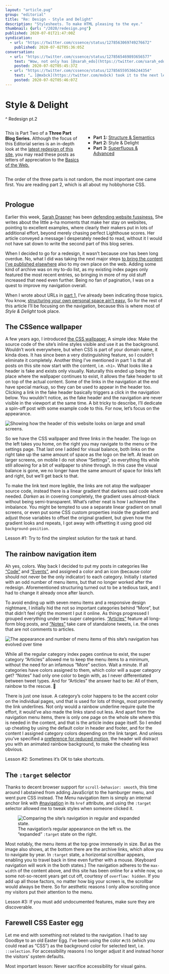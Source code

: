 ```yaml
---
layout: "article.pug"
group: "editorial"
title: "Re: Design - Style and Delight"
description: "Stylesheets. To make HTML pleasing to the eye."
thumbnail: {url: "/2020/redesign.png"}
published: 2020-07-01T21:47:00Z
syndication:
  - url: "https://twitter.com/cssence/status/1278563069749276672"
    published: 2020-07-02T05:36:05Z
conversation:
  - url: "https://twitter.com/cssence/status/1278565469893656577"
    text: "Wow, not only has [@sarah_edo](https://twitter.com/sarah_edo)’s article on website fussiness [css-tricks.com/in-defense-of-a-fussy-website/](https://css-tricks.com/in-defense-of-a-fussy-website/) been an inspiration for my latest blog post, but then …"    
    posted: 2020-07-02T05:45:37Z
  - url: "https://twitter.com/cssence/status/1278565595366244354"
    text: "… [@mxbck](https://twitter.com/mxbck) took it to the next level and created “The Whimsical Web”, a collection of websites that spark joy. 😉<br>[whimsical.club](https://whimsical.club/)"
    posted: 2020-07-02T05:46:07Z
---
```


# Style & Delight
^ Redesign pt.2

<div class="passage"><style>
@media (min-width: 40em){.passage{display:grid;gap:0 1.75rem;grid-template-areas:'intro list' 'note note';grid-template-columns:1fr 1fr;align-items:start}}
.passage ol{counter-reset:part;list-style-type:square;grid-area:list;margin-top:.5rem;padding:1.25rem .875rem .5rem;border:1px solid var(--color-bg-subtle);border-radius:var(--border-radius)}
.passage li::before{counter-increment:part;content:"Part " counter(part) ": ";font-variant-numeric:lining-nums tabular-nums;font-weight:600}
.passage p{grid-area:note}
.passage style+p{grid-area:intro}
</style>

This is Part Two of a <strong id="3-part-blog-series">Three Part Blog Series.</strong> Although the focus of this Editorial series is an in-depth look at the [latest redesign of this site](/2019/just-launch), you may read these posts as letters of appreciation to the [Basics of the Web.](/2016/webdesign-basics)

<ol aria-labelledby="3-part-blog-series">
<li><a href="/2020/redesign-structure-and-semantics">Structure &amp; Semantics</a></li>
<li>Style &amp; Delight</li>
<li><a href="/2020/redesign-superfluous-and-advanced">Superfluous &amp; Advanced</a></li>
</ol>

The order of the three parts is not random, the most important one came first. You are reading part 2, which is all about my hobbyhorse CSS.

</div>

## Prologue

Earlier this week, [Sarah Drasner](https://twitter.com/sarah_edo) has been [defending website fussiness.](https://css-tricks.com/in-defense-of-a-fussy-website/) She writes about the little a-ha moments that make her stay on websites, pointing to excellent examples, where clearly their makers put in lots of additional effort, beyond merely chasing perfect Lighthouse scores. Her article conveyed a message I desperately needed to read, without it I would not have sat down to write the second part of this blog series.

When I decided to go for a redesign, it wasn’t because one has been long overdue. No, what I did was taking the next major steps [to bring the content I’ve published elsewhere](/2015/own-your-own-data) also to my own place on the web. Adding some kind of archive was on my to-do list, as my existing index pages only featured the most recent entries, so bringing in more of my old stuff increased that need even further. Being no fan of pagination, I was on a quest to improve my navigation overall.

When I wrote about URLs in [part 1,](/2020/redesign-structure-and-semantics) I’ve already been indicating those topics. You know, [structuring your own personal space ain’t easy.](/2019/powered-by-netlify) So for the rest of this article I’ll be focusing on the navigation, because this is where most of _Style & Delight_ took place.

## The CSSence wallpaper

A few years ago, I introduced [the CSS wallpaper.](/2016/redesign) A simple idea: Make the source code of the site’s inline styles visible and use it as the background. Wouldn’t work everywhere, but when CSS is part of your domain name, it kinda does. It has since been a very distinguishing feature, so I couldn’t eliminate it completely. Another thing I’ve mentioned in part 1 is that all posts on this site now start with the content, i.e. `<h1>`. What looks like a header is fake and exists only visually. Naturally this ended up being the place where the wallpaper continues to exist, it allows the fake header to sit on top of the actual content. Some of the links in the navigation at the end have special markup, so they can be used to appear in the header too. Clicking a link in the fake header basically triggers a click in the navigation below. You wouldn’t notice, as the fake header and the navigation are never visible in the viewport at the same time. A bit tricky to describe, I’ll dedicate a spin-off post with some example code to this. For now, let’s focus on the appearance.

<p class="standout"><img src="/2020/redesign-style-and-delight.fake-header.png" alt="Showing how the header of this website looks on large and small screens."></p>

So we have the CSS wallpaper and three links in the header. The logo on the left takes you home, on the right you may navigate to the menu or the settings page. That last one I added for visual balance, both links on the right take up the same amount of space as the logo on the left. At least on larger screens, on mobile I do not show “Settings”, so everything fits while still allowing for a bit of wallpaper to shine through. In this case the visual balance is gone, we no longer have the same amount of space for links left and right, but we’ll get back to that.

To make the link text more legible, the links are not atop the wallpaper source code, instead there is a linear gradient that darkens said code where needed. _Darken_ as in covering completely, the gradient uses almost-black without being semi-transparent. What’s rather neat is how I achieved the imbalance. You might be tempted to use a separate linear gradient on small screens, or even put some CSS custom properties inside the gradient and adjust those variables to offset the original gradient, but given how the gradient looks and repeats, I got away with offsetting it using good old `background-position`.

Lesson #1: Try to find the simplest solution for the task at hand.

## The rainbow navigation item

Ah yes, colors. Way back I decided to put my posts in categories like [“Code”](/code) and [“Events”,](/events) and assigned a color and an icon (because color should not never be the only indicator) to each category. Initially I started with an odd number of menu items, but that no longer worked after the redesign. Aforementioned structuring turned out to be a tedious task, and I had to change it already once after launch.

To avoid ending up with seven menu items and a responsive design nightmare, I initially hid the not so important categories behind “More”, but that didn’t feel right the moment I put it online. As things progressed I grouped everything under two super categories. [“Articles”](/articles) feature all long-form blog posts, and [“Notes”](/notes) take care of standalone tweets, i.e. the ones that are not comments to articles.

<p class="standout"><img src="/2020/redesign-style-and-delight.navigation-versions.png" alt="The appearance and number of menu items of this site’s navigation has evolved over time"></p>

While all the regular category index pages continue to exist, the super category “Articles” allowed me to keep the menu items to a minimum, without the need for an infamous “More” section. Wait a minute. If all categories have colors assigned to them, which color will a super category get? “Notes” had only one color to begin with, as I never differentiated between tweet types. And for “Articles” the answer had to be: All of them, rainbow to the rescue. 🌈

There is just one issue. A category’s color happens to be the accent color on the individual pages, und that is used for lots of things, most prominently the link underlines. Not only would a rainbow underline require quite the effort, it would’ve also made the links stand out less. And apart from the navigation menu items, there is only one page on the whole site where this is needed in the content, and that is the article index page itself. So I ended up cheating by using the default color in header and footer, and for the content I assigned category colors depending on the link target. And unless you’ve specified a [preference for reduced motion,](https://css-tricks.com/introduction-reduced-motion-media-query/) the header will distract you with an animated rainbow background, to make the cheating less obvious.

Lesson #2: Sometimes it’s OK to take shortcuts.

## The `:target` selector

Thanks to decent browser support for `scroll-behavior: smooth`, this time around I abstained from adding JavaScript to the hamburger menu, and went pure CSS instead. The _Menu_ navigation item is simply an internal anchor link with [#navigation](#navigation) in its `href` attribute, and using the `:target` selector allowed me to tweak styles when someone clicked it.

<figure class="standout"><img src="/2020/redesign-style-and-delight.navigation-target.png" alt="Comparing the site’s navigation in regular and expanded state."><figcaption>The navigation’s regular appearance on the left vs. the “expanded” <code>:target</code> state on the right.</figcaption></figure>

Most notably, the menu items at the top grow immensely in size. But as the image also shows, at the bottom there are the archive links, which allow you to navigate by year. In `:target` state, a horizontal scrollbar appears, enabling you to travel back in time even further with a mouse. (Keyboard navigation will work in the both states.) The navigation adheres to the `max-width` of the content above, and this site has been online for a while now, so some not-so-recent years get cut off, courtesy of `overflow: hidden`. If you add up all those factors, no matter how big your screen is, the scrollbar would always be there. So for aesthetic reasons I only allow scrolling once my visitors put their attention to the menu.

Lesson #3: If you must add undocumented features, make sure they are discoverable.

## Farewell CSS Easter egg

Let me end with something not related to the navigation. I had to say Goodbye to an old Easter Egg. I’ve been using the color `#c55` (which you could read as “CSS”) as the background color for selected text, i.e. `::selection`. For accessibility reasons I no longer adjust it and instead honor the visitors’ system defaults.

Most important lesson: Never sacrifice accessibility for visual gains.
